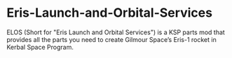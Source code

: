 # Eris-Launch-and-Orbital-Services
ELOS (Short for "Eris Launch and Orbital Services") is a KSP parts mod that provides all the parts you need to create Gilmour Space’s Eris-1 rocket in Kerbal Space Program.

